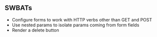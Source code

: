 ## SWBATs
- Configure forms to work with HTTP verbs other than GET and POST
- Use nested params to isolate params coming from form fields
- Render a delete button
